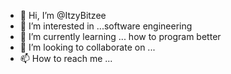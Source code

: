- 👋 Hi, I’m @ItzyBitzee
- 👀 I’m interested in ...software engineering
- 🌱 I’m currently learning ... how to program better
- 💞️ I’m looking to collaborate on ...
- 📫 How to reach me ... 

<!---
ItzyBitzee/ItzyBitzee is a ✨ special ✨ repository because its `README.md` (this file) appears on your GitHub profile.
You can click the Preview link to take a look at your changes.
--->
